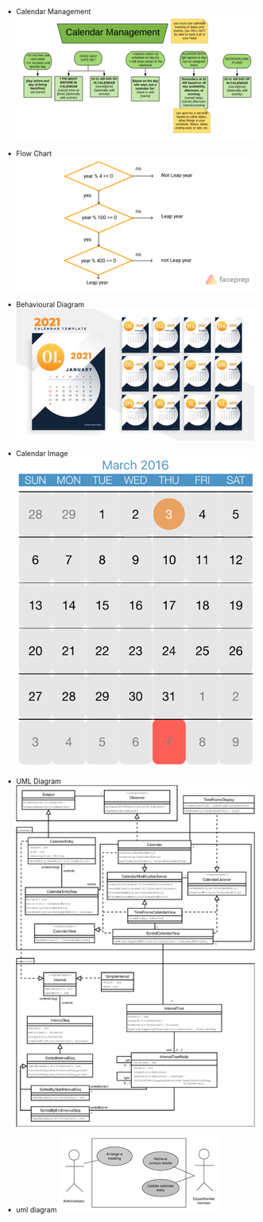 - Calendar Management
![Management Diagram](https://github.com/Kalyanimaddhala/Stepin_Calendar/blob/main/5_Images/Calendar-Management-Flowchart.png)

- Flow Chart
![Flow chart](https://github.com/Kalyanimaddhala/Stepin_Calendar/blob/main/5_Images/flow-chart-of-leap-year-program-in-c.png)


- Behavioural Diagram
![Behavioural Diagram](https://github.com/Kalyanimaddhala/Stepin_Calendar/blob/6632f2f02b502f1de362ba9b12fa1e391155089f/5_Images/behavioural%20diagrams.jpg)


- Calendar Image
![Calendar Image](https://github.com/Kalyanimaddhala/Stepin_Calendar/blob/6632f2f02b502f1de362ba9b12fa1e391155089f/5_Images/calendar%20image.png)

- UML Diagram
![UML Diagram](https://github.com/Kalyanimaddhala/Stepin_Calendar/blob/ac680ddd7a93d75b25b984de0c53336661650da5/5_Images/UML-diagram.png)

- uml diagram
![uml diagram](https://github.com/Kalyanimaddhala/Stepin_Calendar/blob/ac680ddd7a93d75b25b984de0c53336661650da5/5_Images/uml%20diagram.png)